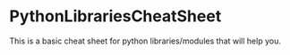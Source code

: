 # PythonLibrariesCheatSheet
This is a basic cheat sheet for python libraries/modules that will help you.
